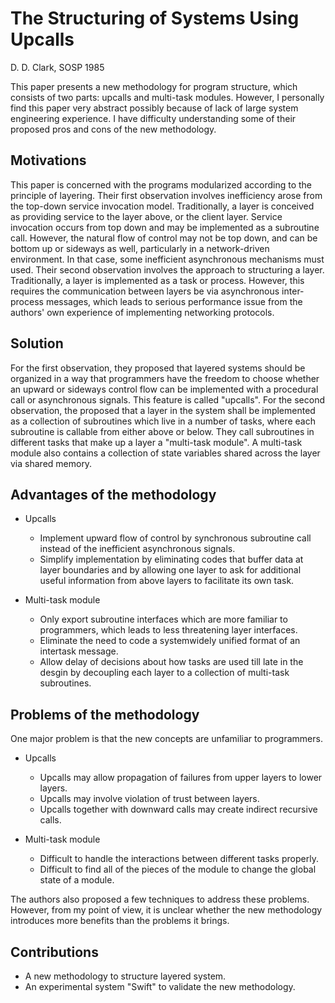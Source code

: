 # The Structuring of Systems Using Upcalls

D. D. Clark, SOSP 1985

This paper presents a new methodology for program structure, which consists of two parts: upcalls and multi-task modules. However, I personally find this paper very abstract possibly because of lack of large system engineering experience. I have difficulty understanding some of their proposed pros and cons of the new methodology.

## Motivations

This paper is concerned with the programs modularized according to the principle of layering. Their first observation involves inefficiency arose from the top-down service invocation model. Traditionally, a layer is conceived as providing service to the layer above, or the client layer. Service invocation occurs from top down and may be implemented as a subroutine call. However, the natural flow of control may not be top down, and can be bottom up or sideways as well, particularly in a  network-driven environment. In that case, some inefficient asynchronous mechanisms must used. Their second observation involves the approach to structuring a layer. Traditionally, a layer is implemented as a task or process. However, this requires the communication between layers be via asynchronous inter-process messages, which leads to serious performance issue from the authors' own experience of implementing networking protocols.

## Solution

For the first observation, they proposed that layered systems should be organized in a way that programmers have the freedom to choose whether an upward or sideways control flow can be implemented with a procedural call or asynchronous signals. This feature is called "upcalls". For the second observation, the proposed that a layer in the system shall be implemented as a collection of subroutines which live in a number of tasks, where each subroutine is callable from either above or below. They call subroutines in different tasks that make up a layer a "multi-task module". A multi-task module also contains a collection of state variables shared across the layer via shared memory.

## Advantages of the methodology

* Upcalls
  * Implement upward flow of control by synchronous subroutine call instead of the inefficient asynchronous signals.
  * Simplify implementation by eliminating codes that buffer data at layer boundaries and by allowing one layer to ask for additional useful information from above layers to facilitate its own task.

* Multi-task module
  * Only export subroutine interfaces which are more familiar to programmers, which leads to less threatening layer interfaces.
  * Eliminate the need to code a systemwidely unified format of an intertask message.
  * Allow delay of decisions about how tasks are used till late in the desgin by decoupling each layer to a collection of multi-task subroutines.

## Problems of the methodology

One major problem is that the new concepts are unfamiliar to programmers.

* Upcalls
  * Upcalls may allow propagation of failures from upper layers to lower layers.
  * Upcalls may involve violation of trust between layers.
  * Upcalls together with downward calls may create indirect recursive calls.

* Multi-task module
  * Difficult to handle the interactions between different tasks properly.
  * Difficult to find all of the pieces of the module to change the global state of a module.

The authors also proposed a few techniques to address these problems. However, from my point of view, it is unclear whether the new methodology introduces more benefits than the problems it brings.

## Contributions

* A new methodology to structure layered system.
* An experimental system "Swift" to validate the new methodology.
